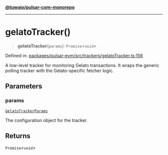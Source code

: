 [**@tuwaio/pulsar-core-monorepo**](../../../README.md)

***

# gelatoTracker()

> **gelatoTracker**(`params`): `Promise`\<`void`\>

Defined in: [packages/pulsar-evm/src/trackers/gelatoTracker.ts:156](https://github.com/TuwaIO/pulsar-core/blob/059fb1fb20bad7ab55e675cc3194e0d9a366071c/packages/pulsar-evm/src/trackers/gelatoTracker.ts#L156)

A low-level tracker for monitoring Gelato transactions. It wraps the generic polling
tracker with the Gelato-specific fetcher logic.

## Parameters

### params

[`GelatoTrackerParams`](../type-aliases/GelatoTrackerParams.md)

The configuration object for the tracker.

## Returns

`Promise`\<`void`\>
